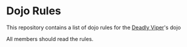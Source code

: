 Dojo Rules
==========

This repository contains a list of dojo rules for the [Deadly Viper](https://github.com/deadlyvipers)'s dojo

All members should read the rules.
